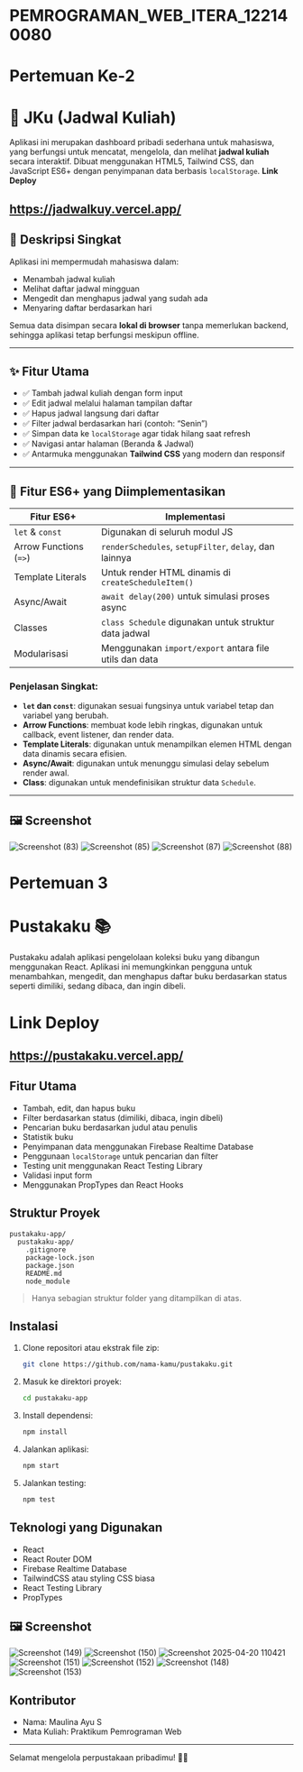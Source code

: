 # PEMROGRAMAN_WEB_ITERA_122140080

# Pertemuan Ke-2


# 📘 JKu (Jadwal Kuliah)
Aplikasi ini merupakan dashboard pribadi sederhana untuk mahasiswa, yang berfungsi untuk mencatat, mengelola, dan melihat **jadwal kuliah** secara interaktif. Dibuat menggunakan HTML5, Tailwind CSS, dan JavaScript ES6+ dengan penyimpanan data berbasis `localStorage`.
**Link Deploy**

https://jadwalkuy.vercel.app/
---

## 🎯 Deskripsi Singkat

Aplikasi ini mempermudah mahasiswa dalam:
- Menambah jadwal kuliah
- Melihat daftar jadwal mingguan
- Mengedit dan menghapus jadwal yang sudah ada
- Menyaring daftar berdasarkan hari

Semua data disimpan secara **lokal di browser** tanpa memerlukan backend, sehingga aplikasi tetap berfungsi meskipun offline.

---

## ✨ Fitur Utama

- ✅ Tambah jadwal kuliah dengan form input
- ✅ Edit jadwal melalui halaman tampilan daftar
- ✅ Hapus jadwal langsung dari daftar
- ✅ Filter jadwal berdasarkan hari (contoh: “Senin”)
- ✅ Simpan data ke `localStorage` agar tidak hilang saat refresh
- ✅ Navigasi antar halaman (Beranda & Jadwal)
- ✅ Antarmuka menggunakan **Tailwind CSS** yang modern dan responsif

---

## 🧠 Fitur ES6+ yang Diimplementasikan

| Fitur ES6+               | Implementasi                                                |
|--------------------------|-------------------------------------------------------------|
| `let` & `const`          | Digunakan di seluruh modul JS                               |
| Arrow Functions (`=>`)   | `renderSchedules`, `setupFilter`, `delay`, dan lainnya     |
| Template Literals        | Untuk render HTML dinamis di `createScheduleItem()`        |
| Async/Await              | `await delay(200)` untuk simulasi proses async             |
| Classes                  | `class Schedule` digunakan untuk struktur data jadwal       |
| Modularisasi             | Menggunakan `import/export` antara file utils dan data      |

### Penjelasan Singkat:
- **`let` dan `const`**: digunakan sesuai fungsinya untuk variabel tetap dan variabel yang berubah.
- **Arrow Functions**: membuat kode lebih ringkas, digunakan untuk callback, event listener, dan render data.
- **Template Literals**: digunakan untuk menampilkan elemen HTML dengan data dinamis secara efisien.
- **Async/Await**: digunakan untuk menunggu simulasi delay sebelum render awal.
- **Class**: digunakan untuk mendefinisikan struktur data `Schedule`.

---

## 🖼️ Screenshot


![Screenshot (83)](https://github.com/user-attachments/assets/6a468eab-5d73-4d8b-b04f-156e6d812c0a)
![Screenshot (85)](https://github.com/user-attachments/assets/9a2094b1-8927-4585-91da-34486250cc8a)
![Screenshot (87)](https://github.com/user-attachments/assets/08e6bbbc-63a5-4d2c-82b9-e57c7c754471)
![Screenshot (88)](https://github.com/user-attachments/assets/3c729faa-1a2e-400e-96c8-1f6f0b883116)

# Pertemuan 3
# Pustakaku 📚

Pustakaku adalah aplikasi pengelolaan koleksi buku yang dibangun menggunakan React. Aplikasi ini memungkinkan pengguna untuk menambahkan, mengedit, dan menghapus daftar buku berdasarkan status seperti dimiliki, sedang dibaca, dan ingin dibeli.
# Link Deploy
 ## https://pustakaku.vercel.app/
 
## Fitur Utama

- Tambah, edit, dan hapus buku
- Filter berdasarkan status (dimiliki, dibaca, ingin dibeli)
- Pencarian buku berdasarkan judul atau penulis
- Statistik buku
- Penyimpanan data menggunakan Firebase Realtime Database
- Penggunaan `localStorage` untuk pencarian dan filter
- Testing unit menggunakan React Testing Library
- Validasi input form
- Menggunakan PropTypes dan React Hooks

## Struktur Proyek

```
pustakaku-app/
  pustakaku-app/
    .gitignore
    package-lock.json
    package.json
    README.md
    node_module
```

> Hanya sebagian struktur folder yang ditampilkan di atas.

## Instalasi

1. Clone repositori atau ekstrak file zip:
   ```bash
   git clone https://github.com/nama-kamu/pustakaku.git
   ```

2. Masuk ke direktori proyek:
   ```bash
   cd pustakaku-app
   ```

3. Install dependensi:
   ```bash
   npm install
   ```

4. Jalankan aplikasi:
   ```bash
   npm start
   ```

5. Jalankan testing:
   ```bash
   npm test
   ```

## Teknologi yang Digunakan

- React
- React Router DOM
- Firebase Realtime Database
- TailwindCSS atau styling CSS biasa
- React Testing Library
- PropTypes
  
## 🖼️ Screenshot
![Screenshot (149)](https://github.com/user-attachments/assets/aa5015ae-350e-4c1b-8e09-032e25fc71bc)
![Screenshot (150)](https://github.com/user-attachments/assets/a507e41e-01c2-425c-a5aa-a6527cd34890)
![Screenshot 2025-04-20 110421](https://github.com/user-attachments/assets/af21a78d-448a-44eb-9c6a-c6d516cfeea8)
![Screenshot (151)](https://github.com/user-attachments/assets/df4b47df-31a0-44e6-b1df-8bab9f64c061)
![Screenshot (152)](https://github.com/user-attachments/assets/4dbdc3dc-a6ab-4791-99f5-ca928a323b4e)
![Screenshot (148)](https://github.com/user-attachments/assets/3214b08b-3971-40c5-87e0-42b964f05d1a)
![Screenshot (153)](https://github.com/user-attachments/assets/3788b5c2-009d-4998-895e-d03afc7fc9f1)

## Kontributor

- Nama: Maulina Ayu S
- Mata Kuliah: Praktikum Pemrograman Web

---

Selamat mengelola perpustakaan pribadimu! 📖✨


